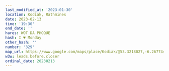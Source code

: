 ```yaml
---
last_modified_at: '2023-01-30'
location: Kodiak, Rathmines
date: 2023-02-13
time: '19:30'
end_date: ''
hares: WOT DA PHOQUE
hash: I ♥ Monday
other_hash: ''
number: '329'
map_url: https://www.google.com/maps/place/Kodiak/@53.3218027,-6.2677447,17z/data=!3m1!4b1!4m5!3m4!1s0x48670d2cb6f667a1:0x103f8f5ab1fce26d!8m2!3d53.3218027!4d-6.265556
w3w: leads.before.closer
ordinal_date: 20230213
---
```



